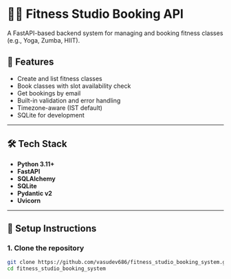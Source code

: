 # 🏋️‍♀️ Fitness Studio Booking API

A FastAPI-based backend system for managing and booking fitness classes (e.g., Yoga, Zumba, HIIT).

## 🚀 Features

- Create and list fitness classes
- Book classes with slot availability check
- Get bookings by email
- Built-in validation and error handling
- Timezone-aware (IST default)
- SQLite for development

---

## 🛠 Tech Stack

- **Python 3.11+**
- **FastAPI**
- **SQLAlchemy**
- **SQLite**
- **Pydantic v2**
- **Uvicorn**
  
---

## 🔧 Setup Instructions

### 1. Clone the repository

```bash
git clone https://github.com/vasudev686/fitness_studio_booking_system.git
cd fitness_studio_booking_system

